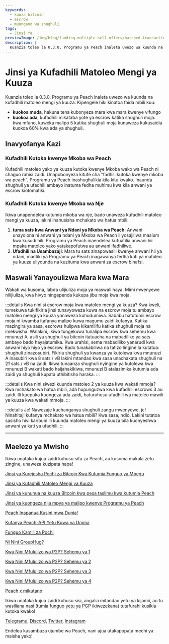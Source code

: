 ```yaml
---
keywords:
  - kuuza bitcoin
  - escrow
  - muungano wa shughuli
tags:
  - Jinsi Ya
previewImage: /img/blog/funding-multiple-sell-offers/batched-transaction.png
description: |
  Kuanzia toleo la 0.3.0, Programu ya Peach inaleta uwezo wa kuunda na kufadhili matoleo mengi ya kuuza. Hivi ndivyo inavyofanya kazi.
---
```


# Jinsi ya Kufadhili Matoleo Mengi ya Kuuza

Kuanzia toleo la 0.3.0, Programu ya Peach inaleta uwezo wa kuunda na kufadhili matoleo mengi ya kuuza. Kipengele hiki kinatoa faida mbili kuu:

- **kuokoa muda**, hakuna tena kubonyeza mara kwa mara kwenye vifungo
- **kuokoa ada**, kufadhili mikataba yote ya escrow katika shughuli moja: kwa mfano, kuweka malipo 5 katika shughuli moja kunaweza kukusaidia kuokoa 60% kwa ada ya shughuli.

## Inavyofanya Kazi

### Kufadhili Kutoka kwenye Mkoba wa Peach

Kufadhili matoleo yako ya kuuza kutoka kwenye Mkoba wako wa Peach ni chaguo rahisi zaidi. Unapobonyeza kitufe cha "fadhili kutoka kwenye mkoba wa peach", Programu ya Peach inashughulikia kila kitu kwako. Inaunda shughuli ya ufadhili ambayo inatuma fedha muhimu kwa kila anwani ya escrow kiotomatiki.

### Kufadhili Kutoka kwenye Mkoba wa Nje

Ikiwa unapendelea kutumia mkoba wa nje, bado unaweza kufadhili matoleo mengi ya kuuza, lakini inahusisha mchakato wa hatua mbili:

1. **tuma sats kwa Anwani ya Ndani ya Mkoba wa Peach**: Anwani unayoiona ni anwani ya ndani ya Mkoba wa Peach iliyosajiliwa maalum kwa kusudi hili. Programu ya Peach inaendelea kufuatilia anwani hii mpaka matoleo yako yatakapofutwa au anwani ifadhiliwe.
2. **Ufadhili na Usambazaji**: Mara tu sats zinapowasili kwenye anwani hii ya ndani, mantiki ya Programu ya Peach inagawanya fedha kati ya matoleo ya kuuza uliyounda na kuzituma kwa anwani za escrow binafsi.

## Maswali Yanayoulizwa Mara kwa Mara

Wakati wa kusoma, labda ulijiuliza moja ya maswali haya. Mimi mwenyewe nilijiuliza, kwa hivyo ningependa kukupa jibu moja kwa moja.

:::details Kwa nini si escrow moja kwa matoleo mengi ya kuuza?
Kwa kweli, tumekuwa tukifikiria jinsi tunavyoweza kuwa na escrow moja tu ambayo matoleo mengi ya kuuza yanaweza kuhudumiwa.
Sababu hatutumii escrow moja ni kwamba itafanya malipo kuwa magumu zaidi kufanya.
Katika mazingira ya sasa, escrows hulipwa kikamilifu katika shughuli moja na imekwisha. Walakini, ikiwa tungekuwa tunalipa escrow kwa sehemu kwa mnunuzi A, asili ya shughuli ya bitcoin itatuacha na mabadiliko ya sats ambayo bado hayajatumika. Kwa urahisi, sema mabadiliko yanarudi kwa anwani hiyo hiyo ya escrow.
Bado tunakabiliwa na tatizo lingine la kutatua: shughuli zinazosubiri. Fikiria shughuli ya kwanza ya kutolewa kwa mnunuzi A inasubiri kwa 8 sats / vB lakini mtandao kwa sasa unachakata shughuli na 21 sats / vB na zaidi. Ikiwa tunaanza shughuli nyingine ya kutolewa kwa mnunuzi B wakati bado haijahakikiwa, mnunuzi B atalazimika kutumia ada zaidi ya shughuli kupata uthibitisho haraka.
:::

:::details Kwa nini siwezi kuunda matoleo 2 ya kuuza kwa wakati mmoja?
Kwa mchakato wa hatua mbili, ada hupunguzwa kwa kufadhili escrows 3 au zaidi. Ili kuepuka kuongeza ada zaidi, haturuhusu ufadhili wa matoleo mawili ya kuuza kwa wakati mmoja.
:::

:::details Je! Nawezaje kuchanganya shughuli zangu mwenyewe, je! Ninahitaji kufanya mchakato wa hatua mbili?
Kwa sasa, ndio. Lakini tutatoa sasisho hivi karibuni ili kuunda matoleo mengi ya kuuza bila kuonyeshwa anwani ya kati ya ufadhili.
:::

---

## Maelezo ya Mwisho

Ikiwa unataka kujua zaidi kuhusu sifa za Peach, au kusoma makala zetu zingine, unaweza kuzipata hapa!

[Jinsi ya Kurejesha Pochi za Bitcoin Kwa Kutumia Funguo ya Mbegu](https://peachbitcoin.com/sw/blog/how-to-restore-peach-wallet/)

[Jinsi ya Kufadhili Matoleo Mengi ya Kuuza](https://peachbitcoin.com/sw/blog/funding-multiple-sell-offers/)

[Jinsi ya kununua na kuuza Bitcoin kwa pesa taslimu kwa kutumia Peach](https://peachbitcoin.com/sw/blog/how-to-buy-and-sell-bitcoin-with-cash-using-peach/)

[Jinsi ya kuongeza njia mpya ya malipo kwenye Programu ya Peach](https://peachbitcoin.com/sw/blog/how-to-add-a-payment-method/)

[Peach Inapanua Kusini mwa Dunia!](https://peachbitcoin.com/sw/blog/peach-expands-to-the-global-south/)

[Kufanya Peach-API Yetu Kuwa ya Umma](https://peachbitcoin.com/sw/blog/making-our-peach-api-public/)

[Funguo Kamili za Pochi](https://peachbitcoin.com/sw/blog/full-wallet-functionality/)

[Ni Nini GroupHug?](https://peachbitcoin.com/sw/blog/group-hug/)

[Kwa Nini Mfululizo wa P2P? Sehemu ya 1](https://peachbitcoin.com/sw/blog/why-p2p-chapter-1/)

[Kwa Nini Mfululizo wa P2P? Sehemu ya 2](https://peachbitcoin.com/sw/blog/why-p2p-chapter-2/)

[Kwa Nini Mfululizo wa P2P? Sehemu ya 3](https://peachbitcoin.com/sw/blog/why-p2p-chapter-3-circular-economies/)

[Kwa Nini Mfululizo wa P2P? Sehemu ya 4](https://peachbitcoin.com/sw/blog/why-p2p-chapter-4-chains-of-trust/)

[Peach x mikutano](https://peachbitcoin.com/sw/blog/peach-for-meetups/)

Ikiwa unataka kujua zaidi kuhusu sisi, angalia mitandao yetu ya kijamii, au tu [wasiliana nasi](mailto:hello@peachbitcoin.com) (tumia [funguo yetu ya PGP](https://keys.openpgp.org/vks/v1/by-fingerprint/48339A19645E2E53488E0E5479E1B270FACD1BD2) ikiwezekana) tutafurahi kusikia kutoka kwako!

[Telegramu](https://t.me/+GkOW1J-ixBBkZWRk), [Discord](https://discord.gg/ypeHz3SW54), [Twitter](https://twitter.com/peachbitcoin), [Instagram](https://instagram.com/peachbitcoin)

Endelea kusambaza ujumbe wa Peach, nani ajua utakapopata mechi ya maisha yako!
